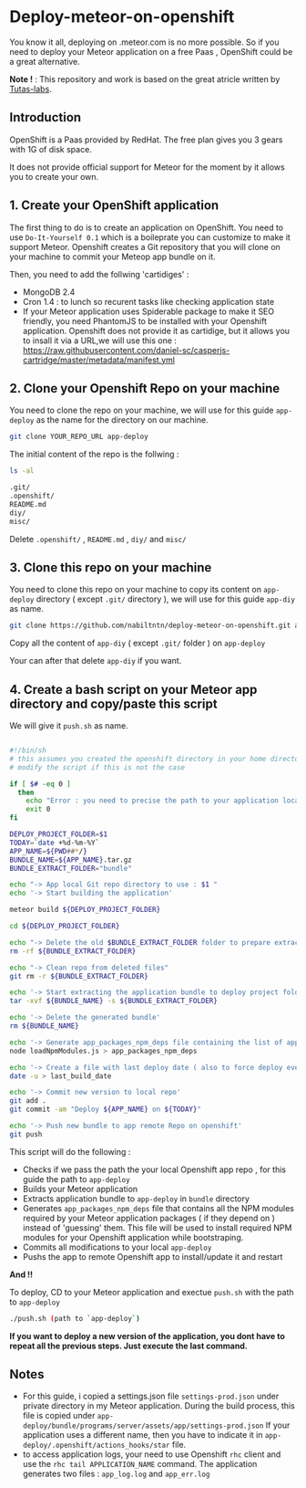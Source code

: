 # Deploy-meteor-on-openshift

You know it all, deploying on .meteor.com is no more possible.
So if you need to deploy your Meteor application on a free Paas , OpenShift could be a great
alternative.



**Note !** : This repository and work is based on the great atricle written by [Tutas-labs](http://www.tutas-labs.com/deploying-meteor-applications-to-openshift-paas/).


## Introduction
OpenShift is a Paas provided by RedHat. The free plan gives you 3 gears with 1G of disk space.

It does not provide official support for Meteor for the moment by it allows you
to create your own.

## 1. Create your OpenShift application
The first thing to do is to create an application on OpenShift. You need
to use `Do-It-Yourself 0.1` which is a boileprate you can customize to make it
support Meteor. Openshift creates a Git repository that you will clone on your
machine to commit your Meteop app bundle on it.

Then, you need to add the follwing 'cartidiges' :
+ MongoDB 2.4
+ Cron 1.4 : to lunch so recurent tasks like checking application state
+ If your Meteor application uses Spiderable package to make it SEO friendly, you
need PhantomJS to be installed with your Openshift application. Openshift does
not provide it as cartidige, but it allows you to insall it via a URL,we will use 
this one : https://raw.githubusercontent.com/daniel-sc/casperjs-cartridge/master/metadata/manifest.yml

## 2. Clone your Openshift Repo on your machine
You need to clone the repo on your machine, we will use for this guide
`app-deploy` as the name for the directory on our machine.
```sh
git clone YOUR_REPO_URL app-deploy
```
The initial content of the repo is the follwing :
```sh
ls -al

.git/
.openshift/
README.md
diy/
misc/
```

Delete `.openshift/` , `README.md` , `diy/` and `misc/`

## 3. Clone this repo on your machine
You need to clone this repo on your machine to copy its content on `app-deploy`
directory ( except `.git/` directory ), we will use for this guide `app-diy` as
name.

```sh
git clone https://github.com/nabiltntn/deploy-meteor-on-openshift.git app-diy
```

Copy all the content of `app-diy`  ( except `.git/` folder ) on `app-deploy`

Your can after that delete `app-diy` if you want. 

## 4. Create a bash script on your Meteor app directory and copy/paste this script

We will give it `push.sh` as name.


```bash

#!/bin/sh
# this assumes you created the openshift directory in your home directory
# modify the script if this is not the case

if [ $# -eq 0 ]
  then
    echo "Error : you need to precise the path to your application local repo as first argument"
    exit 0
fi

DEPLOY_PROJECT_FOLDER=$1
TODAY=`date +%d-%m-%Y`
APP_NAME=${PWD##*/}
BUNDLE_NAME=${APP_NAME}.tar.gz
BUNDLE_EXTRACT_FOLDER="bundle"

echo "-> App local Git repo directory to use : $1 "
echo '-> Start building the application'

meteor build ${DEPLOY_PROJECT_FOLDER}

cd ${DEPLOY_PROJECT_FOLDER}

echo "-> Delete the old $BUNDLE_EXTRACT_FOLDER folder to prepare extract"
rm -rf ${BUNDLE_EXTRACT_FOLDER}

echo "-> Clean repo from deleted files"
git rm -r ${BUNDLE_EXTRACT_FOLDER}

echo '-> Start extracting the application bundle to deploy project folder'
tar -xvf ${BUNDLE_NAME} -s ${BUNDLE_EXTRACT_FOLDER}

echo '-> Delete the generated bundle'
rm ${BUNDLE_NAME}

echo '-> Generate app_packages_npm_deps file containing the list of app packages NPM dependencies to use in app build'
node loadNpmModules.js > app_packages_npm_deps

echo '-> Create a file with last deploy date ( also to force deploy even if nothing changed )'
date -u > last_build_date

echo '-> Commit new version to local repo'
git add .
git commit -am "Deploy ${APP_NAME} on ${TODAY}"

echo '-> Push new bundle to app remote Repo on openshift'
git push

```

This script will do the following :
+ Checks if we pass the path the your local Openshift app repo , for this guide
the path to `app-deploy`
+ Builds your Meteor application
+ Extracts application bundle to `app-deploy` in `bundle` directory
+ Generates `app_packages_npm_deps` file that contains all the NPM modules required
by your Meteor application packages ( if they depend on ) instead of 'guessing'
them.
This file will be used to install required NPM modules for your Openshift
application while bootstraping.
+ Commits all modifications to your local `app-deploy`
+ Pushs the app to remote Openshift app to install/update it and restart

**And !!**

To deploy, CD to your Meteor application and exectue `push.sh` with the path
to `app-deploy`

```sh
./push.sh (path to `app-deploy`)
```

**If you want to deploy a new version of the application, you dont have to repeat
all the previous steps. Just execute the last command.**



## Notes
+ For this guide, i copied a settings.json file `settings-prod.json` under 
private directory in my Meteor application. During the build process, this
file is copied under `app-deploy/bundle/programs/server/assets/app/settings-prod.json`
If your application uses a different name, then you have to indicate it in
`app-deploy/.openshift/actions_hooks/star` file.
+ to access application logs, your need to use Openshift `rhc` client and use
the `rhc tail APPLICATION_NAME` command. The application generates two files :
`app_log.log` and `app_err.log`
